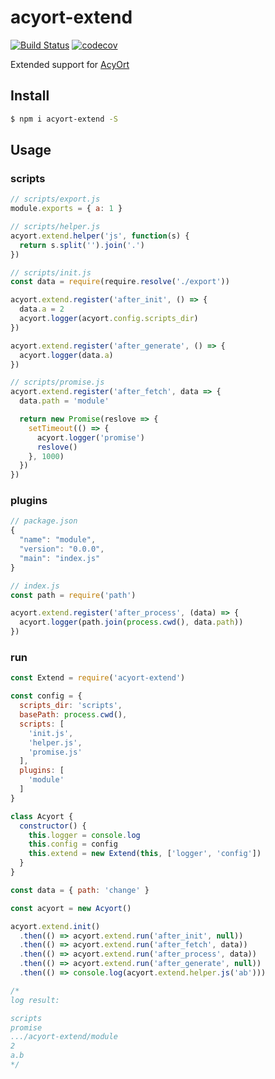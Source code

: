 # acyort-extend

[![Build Status](https://travis-ci.org/acyortjs/acyort-extend.svg?branch=master)](https://travis-ci.org/acyortjs/acyort-extend)
[![codecov](https://codecov.io/gh/acyortjs/acyort-extend/branch/master/graph/badge.svg)](https://codecov.io/gh/acyortjs/acyort-extend)

Extended support for [AcyOrt](https://github.com/acyortjs/acyort)

## Install

```bash
$ npm i acyort-extend -S
```

## Usage

### scripts

```js
// scripts/export.js
module.exports = { a: 1 }

// scripts/helper.js
acyort.extend.helper('js', function(s) {
  return s.split('').join('.')
})

// scripts/init.js
const data = require(require.resolve('./export'))

acyort.extend.register('after_init', () => {
  data.a = 2
  acyort.logger(acyort.config.scripts_dir)
})

acyort.extend.register('after_generate', () => {
  acyort.logger(data.a)
})

// scripts/promise.js
acyort.extend.register('after_fetch', data => {
  data.path = 'module'

  return new Promise(reslove => {
    setTimeout(() => {
      acyort.logger('promise')
      reslove()
    }, 1000)
  })
})
```

### plugins

```js
// package.json
{
  "name": "module",
  "version": "0.0.0",
  "main": "index.js"
}

// index.js
const path = require('path')

acyort.extend.register('after_process', (data) => {
  acyort.logger(path.join(process.cwd(), data.path))
})
```

### run

```js
const Extend = require('acyort-extend')

const config = {
  scripts_dir: 'scripts',
  basePath: process.cwd(),
  scripts: [
    'init.js',
    'helper.js',
    'promise.js'
  ],
  plugins: [
    'module'
  ]
}

class Acyort {
  constructor() {
    this.logger = console.log
    this.config = config
    this.extend = new Extend(this, ['logger', 'config'])
  }
}

const data = { path: 'change' }

const acyort = new Acyort()

acyort.extend.init()
  .then(() => acyort.extend.run('after_init', null))
  .then(() => acyort.extend.run('after_fetch', data))
  .then(() => acyort.extend.run('after_process', data))
  .then(() => acyort.extend.run('after_generate', null))
  .then(() => console.log(acyort.extend.helper.js('ab')))

/*
log result:

scripts
promise
.../acyort-extend/module
2
a.b
*/
```
